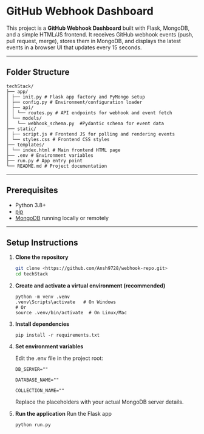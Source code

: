 # GitHub Webhook Dashboard

This project is a **GitHub Webhook Dashboard** built with Flask, MongoDB, and a simple HTML/JS frontend. It receives GitHub webhook events (push, pull request, merge), stores them in MongoDB, and displays the latest events in a browser UI that updates every 15 seconds.

---

## Folder Structure
```
techStack/
├── app/
│ ├── init.py # Flask app factory and PyMongo setup
│ ├── config.py # Environment/configuration loader
│ ├── api/
│ │ └── routes.py # API endpoints for webhook and event fetch
│ └── models/
│   └── webhook_schema.py  #Pydantic schema for event data
├── static/
│ ├── script.js # Frontend JS for polling and rendering events
│ └── styles.css # Frontend CSS styles
├── templates/
│ └── index.html # Main frontend HTML page
├── .env # Environment variables
├── run.py # App entry point
└── README.md # Project documentation

```
---

## Prerequisites

- Python 3.8+
- [pip](https://pip.pypa.io/en/stable/)
- [MongoDB](https://www.mongodb.com/try/download/community) running locally or remotely

---

## Setup Instructions

1. **Clone the repository**

   ```sh
   git clone <https://github.com/Ansh9728/webhook-repo.git>
   cd techStack
   ```

2. **Create and activate a virtual environment (recommended)**
    ```
    python -m venv .venv
    .venv\Scripts\activate   # On Windows
    # Or
    source .venv/bin/activate  # On Linux/Mac

    ```

3. **Install dependencies**
    ```
    pip install -r requirements.txt
    ```

4. **Set environment variables**
    
    Edit the .env file in the project root:
    ```
    DB_SERVER=""

    DATABASE_NAME=""

    COLLECTION_NAME=""
    ```
    Replace the placeholders with your actual MongoDB server details.
5. **Run the application**
    Run the Flask app

    ```
    python run.py
    ```